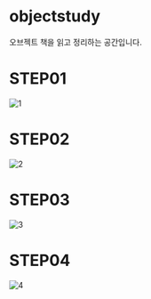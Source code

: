 # objectstudy
오브젝트 책을 읽고 정리하는 공간입니다.

# STEP01
![1](https://user-images.githubusercontent.com/49010295/85815710-1bf85300-b7a4-11ea-99ca-0ca95a9ab655.png)

# STEP02
![2](https://user-images.githubusercontent.com/49010295/85815735-2e728c80-b7a4-11ea-915f-6acd3e040cc4.png)

# STEP03
![3](https://user-images.githubusercontent.com/49010295/85815739-30d4e680-b7a4-11ea-8631-d536ca5e1889.png)

# STEP04
![4](https://user-images.githubusercontent.com/49010295/85815744-33cfd700-b7a4-11ea-84ea-459261ed2704.png)


